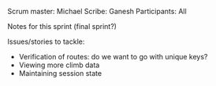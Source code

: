 Scrum master: Michael
Scribe: Ganesh
Participants: All

Notes for this sprint (final sprint?)

Issues/stories to tackle:
<ul>
<li>Verification of routes: do we want to go with unique keys?</li>
<li>Viewing more climb data</li>
<li>Maintaining session state</li>
</ul>
